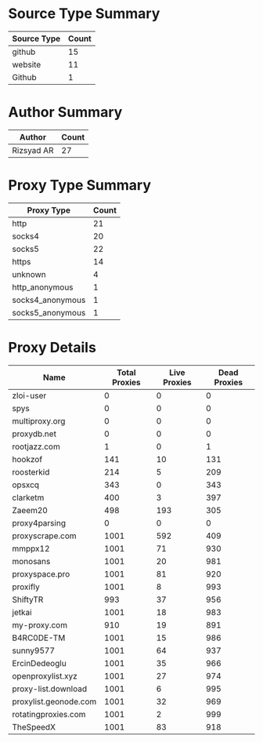 # Source Type Summary

| Source Type | Count |
|-------------|-------|
| github | 15 |
| website | 11 |
| Github | 1 |


# Author Summary

| Author | Count |
|--------|-------|
| Rizsyad AR | 27 |


# Proxy Type Summary

| Proxy Type | Count |
|------------|-------|
| http | 21 |
| socks4 | 20 |
| socks5 | 22 |
| https | 14 |
| unknown | 4 |
| http_anonymous | 1 |
| socks4_anonymous | 1 |
| socks5_anonymous | 1 |


# Proxy Details

| Name | Total Proxies | Live Proxies | Dead Proxies |
|------|---------------|--------------|---------------|
| zloi-user | 0 | 0 | 0 |
| spys | 0 | 0 | 0 |
| multiproxy.org | 0 | 0 | 0 |
| proxydb.net | 0 | 0 | 0 |
| rootjazz.com | 1 | 0 | 1 |
| hookzof | 141 | 10 | 131 |
| roosterkid | 214 | 5 | 209 |
| opsxcq | 343 | 0 | 343 |
| clarketm | 400 | 3 | 397 |
| Zaeem20 | 498 | 193 | 305 |
| proxy4parsing | 0 | 0 | 0 |
| proxyscrape.com | 1001 | 592 | 409 |
| mmppx12 | 1001 | 71 | 930 |
| monosans | 1001 | 20 | 981 |
| proxyspace.pro | 1001 | 81 | 920 |
| proxifly | 1001 | 8 | 993 |
| ShiftyTR | 993 | 37 | 956 |
| jetkai | 1001 | 18 | 983 |
| my-proxy.com | 910 | 19 | 891 |
| B4RC0DE-TM | 1001 | 15 | 986 |
| sunny9577 | 1001 | 64 | 937 |
| ErcinDedeoglu | 1001 | 35 | 966 |
| openproxylist.xyz | 1001 | 27 | 974 |
| proxy-list.download | 1001 | 6 | 995 |
| proxylist.geonode.com | 1001 | 32 | 969 |
| rotatingproxies.com | 1001 | 2 | 999 |
| TheSpeedX | 1001 | 83 | 918 |
